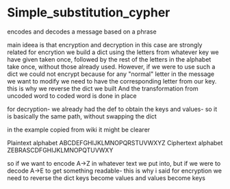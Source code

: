 # Simple_substitution_cypher
encodes and decodes a message based on a phrase

main ideea is that encryption and decryption in this case are strongly related
for encrytion we build a dict using the letters from whatever key we have given taken once, followed by the rest of the
letters in the alphabet take once, without those already used. However, if we were to use such a dict we could not encrypt because
for any "normal" letter in the message we want to modify we need to have the corresponding letter from our key. this is why we reverse the dict we built
And the transformation from uncoded word to coded word is done in place

for decryption- we already had the def to obtain the keys and values- so it is basically the same path, without swapping the dict

in the example copied from wiki it might be clearer

Plaintext alphabet	ABCDEFGHIJKLMNOPQRSTUVWXYZ
Ciphertext alphabet	ZEBRASCDFGHIJKLMNOPQTUVWXY

so if we want to encode A->Z in whatever text we put into, but if we were to decode A->E to get something readable- 
this is why i said for encryption we need to reverse the dict keys become values and values become keys
